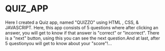 # QUIZ_APP
Here I created a Quiz app, named "QUIZZO"  using HTML , CSS, &amp; JAVASCRIPT. Here, this app consists of 5 questions where after clicking an answer, you will get to know if that answer is "correct" or "incorrect". There is a "next" button, using this you can see the next question.And at last, after 5 questionyou will get to know about your "score"!...
